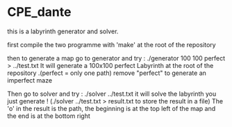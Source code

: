 # CPE_dante
this is a labyrinth generator and solver.

first compile the two programme with 'make' at the root of the repository

then to generate a map go to generator and try : ./generator 100 100 perfect > ../test.txt
It will generate a 100x100 perfect Labyrinth at the root of the repository .(perfect = only one path) remove "perfect" to generate an imperfect maze

Then go to solver and try : ./solver ../test.txt it will solve the labyrinth you just generate ! (./solver ../test.txt > result.txt to store the result in a file) The 'o' in the result is the path, the beginning is at the top left of the map and the end is at the bottom right
